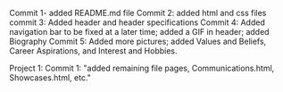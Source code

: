 Commit 1- added README.md file
Commit 2: added html and css files
commit 3: Added header and header specifications
Commit 4: Added navigation bar to be fixed at a later time; added a GIF in header; added Biography
Commit 5: Added more pictures; added Values and Beliefs, Career Aspirations, and Interest and Hobbies.

Project 1:
Commit 1: "added remaining file pages, Communications.html, Showcases.html, etc."